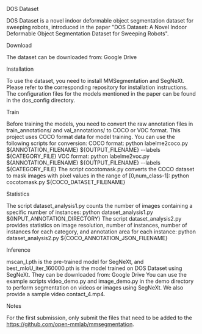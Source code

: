 DOS Dataset


DOS Dataset is a novel indoor deformable object segmentation dataset for sweeping robots, introduced in the paper "DOS Dataset: A Novel Indoor Deformable Object Segmentation Dataset for Sweeping Robots".

Download


The dataset can be downloaded from:
Google Drive

Installation


To use the dataset, you need to install MMSegmentation and SegNeXt. Please refer to the corresponding repository for installation instructions.
The configuration files for the models mentioned in the paper can be found in the dos_config directory.

Train


Before training the models, you need to convert the raw annotation files in train_annotations/ and val_annotations/ to COCO or VOC format. This project uses COCO format data for model training. You can use the following scripts for conversion:
COCO format: python labelme2coco.py ${ANNOTATION_FILENAME} ${OUTPUT_FILENAME} --labels ${CATEGORY_FILE}
VOC format: python labelme2voc.py ${ANNOTATION_FILENAME} ${OUTPUT_FILENAME} --labels ${CATEGORY_FILE}
The script cocotomask.py converts the COCO dataset to mask images with pixel values in the range of [0,num_class-1]:
python cocotomask.py ${COCO_DATASET_FILENAME}

Statistics


The script dataset_analysis1.py counts the number of images containing a specific number of instances:
python dataset_analysis1.py ${INPUT_ANNOTATION_DIRECTORY}
The script dataset_analysis2.py provides statistics on image resolution, number of instances, number of instances for each category, and annotation area for each instance:
python dataset_analysis2.py ${COCO_ANNOTATION_JSON_FILENAME}

Inference


mscan_l.pth is the pre-trained model for SegNeXt, and best_mIoU_iter_160000.pth is the model trained on DOS Dataset using SegNeXt. They can be downloaded from:
Google Drive
You can use the example scripts video_demo.py and image_demo.py in the demo directory to perform segmentation on videos or images using SegNeXt. We also provide a sample video contact_4.mp4.

Notes


For the first submission, only submit the files that need to be added to the https://github.com/open-mmlab/mmsegmentation.
